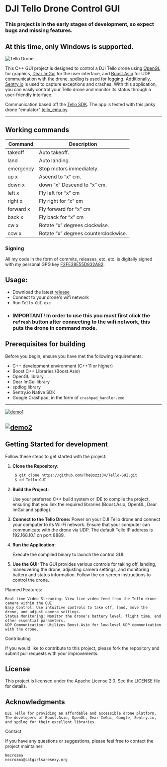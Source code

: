 # DJI Tello Drone Control GUI

### This project is in the early stages of development, so expect bugs and missing features.

## At this time, only Windows is supported.

![Tello Drone](https://m.media-amazon.com/images/I/61mZiDc5wPL.jpg)

This C++ GUI project is designed to control a DJI Tello drone using [OpenGL](https://www.opengl.org/) for graphics, [Dear ImGui](https://github.com/ocornut/imgui) for the user interface, and [Boost.Asio](https://www.boost.org/doc/libs/1_78_0/doc/html/boost_asio.html) for UDP communication with the drone. [spdlog](https://github.com/gabime/spdlog) is used for logging. Additionally, [Sentry.io](https://sentry.io/welcome/) is used to capture exceptions and crashes. With this application, you can easily control your Tello drone and monitor its status through a user-friendly interface.

Communication based off the [Tello SDK](https://dl-cdn.ryzerobotics.com/downloads/Tello/Tello%20SDK%202.0%20User%20Guide.pdf). The app is tested with this janky drone "emulator" [tello_emu.py](https://necrozma.xyz/tello_emu.py)

---

## Working commands

| Command   | Description                          | 
|-----------|--------------------------------------|
| takeoff   | Auto takeoff.                        |  
| land      | Auto landing.                        |   
| emergency | Stop motors immediately.             |   
| up x      | Ascend to “x” cm.                    |   
| down x    | down “x” Descend to “x” cm.          |   
| left x    | Fly left for “x” cm                  |  
| right x   | Fly right for “x” cm                 |   
| forward x | Fly forward for “x” cm               |  
| back x    | Fly back for “x” cm                  |  
| cw x      | Rotate “x” degrees clockwise.        |  
| ccw x     | Rotate “x” degrees counterclockwise. |   



### Signing

All my code in the form of commits, releases, etc. etc. is digitally signed with my personal GPG key [F2FE38E55D832A82](https://keys.openpgp.org/vks/v1/by-fingerprint/0951795ECB2C6DFD86DF2F7BF2FE38E55D832A82). 

## Usage:

- Download the latest [release](https://github.com/TheBozzz34/Tello-GUI/releases)
- Connect to your drone's wifi network
- Run `Tello GUI.exe`
- ### IMPORTANT! In order to use this you must first click the `refresh` button after connecting to the wifi network, this puts the drone in command mode.




## Prerequisites for building

Before you begin, ensure you have met the following requirements:

- C++ development environment (C++11 or higher)
- Boost C++ Libraries (Boost.Asio)
- OpenGL library
- Dear ImGui library
- spdlog library
- Sentry.io Native SDK
- Google Crashpad, in the form of `crashpad_handler.exe`

---

[![demo1](https://r2.e-z.host/66429241-79bf-4da7-b4b6-33cb201c59b4/z692sv2x.png)](https://botnet.monster/z692sv2x.png)

[![demo2](https://r2.e-z.host/66429241-79bf-4da7-b4b6-33cb201c59b4/14srricn.png)](https://botnet.monster/14srricn.png)
---

## Getting Started for development

Follow these steps to get started with the project:

1. **Clone the Repository:**

   ```bash
    $ git clone https://github.com/TheBozzz34/Tello-GUI.git
    $ cd Tello-GUI
   ```

2. **Build the Project:**

    Use your preferred C++ build system or IDE to compile the project, ensuring that you link the required libraries (Boost.Asio, OpenGL, Dear ImGui and spdlog).

3. **Connect to the Tello Drone:**
        Power on your DJI Tello drone and connect your computer to its Wi-Fi network.
        Ensure that your computer can communicate with the drone via UDP. The default Tello IP address is 192.168.10.1 on port 8889.

4. **Run the Application:**

    Execute the compiled binary to launch the control GUI.

5. **Use the GUI:**
        The GUI provides various controls for taking off, landing, maneuvering the drone, adjusting camera settings, and monitoring battery and status information.
        Follow the on-screen instructions to control the drone.

Planned Features:

    Real-time Video Streaming: View live video feed from the Tello drone camera within the GUI.
    Easy Control: Use intuitive controls to take off, land, move the drone, and adjust camera settings.
    Status Monitoring: Monitor the drone's battery level, flight time, and other essential parameters.
    UDP Communication: Utilizes Boost.Asio for low-level UDP communication with the drone.

Contributing

If you would like to contribute to this project, please fork the repository and submit pull requests with your improvements.

## License

This project is licensed under the Apache License 2.0. See the LICENSE file for details.

## Acknowledgments

    DJI Tello for providing an affordable and accessible drone platform.
    The developers of Boost.Asio, OpenGL, Dear ImGui, Google, Sentry.io, and spdlog for their excellent libraries.

Contact

If you have any questions or suggestions, please feel free to contact the project maintainer:

    Necrozma
    necrozma@catgirlsaresexy.org
